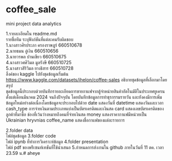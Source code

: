 # coffee_sale
mini project data analytics

1.รายละเอียดใน readme.md 	
รายชื่อทีม ระบุฟังก์ชันที่แต่ละคนรับผิดชอบ<br>
1.นางสาวศิรประภา ครองราษฎร์ 660510678<br>
2.นายธมน อู่เงิน 660510656<br>
3.นายวรพล ปานเขียว 660510675<br>
4.นางสาวศศิวิมล มูลรังษี 660510725 <br>
5.นางสาวสิริวิมล ยางธิสาร 660510728 <br>
ลิ้งค์ของ kaggle ไปยังชุดข้อมูลเริ่มต้น<br>
https://www.kaggle.com/datasets/ihelon/coffee-sales
อธิบายชุดข้อมูลที่เลือกมาโดยสรุป<br>
ชุดข้อมูลนี้ประกอบด้วยบันทึกรายละเอียดการขายกาแฟจากตู้จำหน่ายสินค้าอัตโนมัติในประเทศยูเครน ตั้งแต่เดือนมีนาคม 2024 จนถึงปัจจุบัน โดยบันทึกข้อมูลการทำธุรกรรมรายวัน และยังคงมีการเพิ่มข้อมูลใหม่อย่างต่อเนื่องโดยข้อมูลจะประกอบไปด้วย date แสดงวันที่ datetime แสดงวันและเวลา cash_type การจ่ายเงินตามประเภทแบ่งเป็นบัตรเครดิตและเงินสด card แสดงเลขบัตรเครดิตของลูกค้าที่มาซื้อ ช่องที่เว้นว่างหมายถึงคนที่จ่ายเงินสด
money แสดงราคากาแฟมีหน่วยเป็น Ukrainian hryvnias coffee_name แสดงชื่อกาแฟของแต่ละรายการ


2.folder data  	
ไฟล์ชุดข้อมูล
3.folder code 	
ไฟล์ ipynb ที่ทำการวิเคราะห์ข้อมูล
4.folder presentation 	
ไฟล์ pdf ของพรีเซนท์เทชันที่ใช้นำเสนอ
5.กำหนดการส่งงานใน github ภายในวันที่ 11 ตค. เวลา 23.59 น.# aheye
